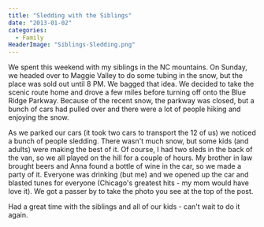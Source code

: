 ```yaml
---
title: "Sledding with the Siblings"
date: "2013-01-02"
categories: 
  - Family
HeaderImage: "Siblings-Sledding.png"
---
```


We spent this weekend with my siblings in the NC mountains. On Sunday, we headed over to Maggie Valley to do some tubing in the snow, but the place was sold out until 8 PM. We bagged that idea. We decided to take the scenic route home and drove a few miles before turning off onto the Blue Ridge Parkway. Because of the recent snow, the parkway was closed, but a bunch of cars had pulled over and there were a lot of people hiking and enjoying the snow.

As we parked our cars (it took two cars to transport the 12 of us) we noticed a bunch of people sledding. There wasn't much snow, but some kids (and adults) were making the best of it. Of course, I had two sleds in the back of the van, so we all played on the hill for a couple of hours. My brother in law brought beers and Anna found a bottle of wine in the car, so we made a party of it. Everyone was drinking (but me) and we opened up the car and blasted tunes for everyone (Chicago's greatest hits - my mom would have love it). We got a passer by to take the photo you see at the top of the post.

Had a great time with the siblings and all of our kids - can't wait to do it again.
